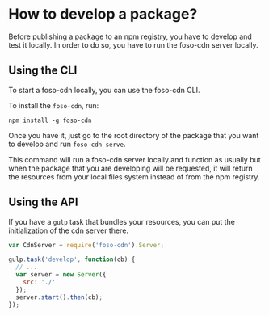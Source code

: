 # How to develop a package?

Before publishing a package to an npm registry, you have to develop and test it locally.
In order to do so, you have to run the foso-cdn server locally.


## Using the CLI

To start a foso-cdn locally, you can use the foso-cdn CLI.

To install the `foso-cdn`, run:

```
npm install -g foso-cdn
```

Once you have it, just go to the root directory of the package that you want to develop and run `foso-cdn serve`.

This command will run a foso-cdn server locally and function as usually but when the package that you are developing will be requested,
it will return the resources from your local files system instead of from the npm registry.


## Using the API

If you have a `gulp` task that bundles your resources, you can put the initialization of the cdn server there.

``` js
var CdnServer = require('foso-cdn').Server;

gulp.task('develop', function(cb) {
  // ...
  var server = new Server({
    src: './'
  });
  server.start().then(cb);
});
```

